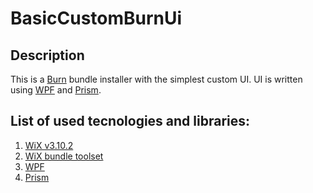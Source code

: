 # BasicCustomBurnUi

## Description
This is a [Burn](http://wixtoolset.org/documentation/manual/v3/bundle/) bundle installer with the simplest custom UI. UI is written using [WPF](https://msdn.microsoft.com/en-us/library/ms754130(v=vs.110).aspx) and [Prism](https://msdn.microsoft.com/en-us/library/gg406140.aspx).

## List of used tecnologies and libraries:
1. [WiX v3.10.2](http://wixtoolset.org/) 
1. [WiX bundle toolset](http://wixtoolset.org/documentation/manual/v3/bundle/) 
1. [WPF](https://msdn.microsoft.com/en-us/library/ms754130(v=vs.110).aspx) 
1. [Prism](https://msdn.microsoft.com/en-us/library/gg406140.aspx)